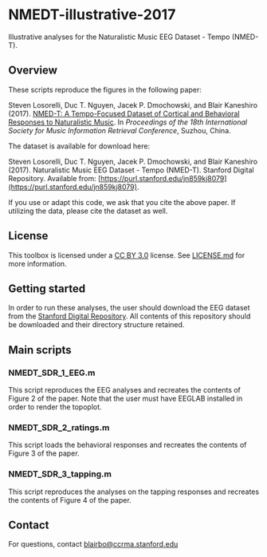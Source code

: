 # NMEDT-illustrative-2017

Illustrative analyses for the Naturalistic Music EEG Dataset - Tempo (NMED-T). 

## Overview
These scripts reproduce the figures in the following paper: 

Steven Losorelli, Duc T. Nguyen, Jacek P. Dmochowski, and Blair Kaneshiro (2017). [NMED-T: A Tempo-Focused Dataset of Cortical and Behavioral Responses to Naturalistic Music](https://ccrma.stanford.edu/groups/meri/assets/pdf/losorelli2017ISMIR.pdf). In *Proceedings of the 18th International Society for Music Information Retrieval Conference*, Suzhou, China.

The dataset is available for download here:

Steven Losorelli, Duc T. Nguyen, Jacek P. Dmochowski, and Blair Kaneshiro (2017). Naturalistic Music EEG Dataset - Tempo (NMED-T). Stanford Digital Repository. Available from: [https://purl.stanford.edu/jn859kj8079](https://purl.stanford.edu/jn859kj8079).

If you use or adapt this code, we ask that you cite the above paper. If utilizing the data, please cite the dataset as well.

## License
This toolbox is licensed under a [CC BY 3.0](https://creativecommons.org/licenses/by/3.0/) license. See [LICENSE.md](LICENSE.md) for more information.

## Getting started
In order to run these analyses, the user should download the EEG dataset from the [Stanford Digital Repository](https://purl.stanford.edu/jn859kj8079). All contents of this repository should be downloaded and their directory structure retained.

## Main scripts

### NMEDT\_SDR\_1\_EEG.m
This script reproduces the EEG analyses and recreates the contents of Figure 2 of the paper. Note that the user must have EEGLAB installed in order to render the topoplot. 

### NMEDT\_SDR\_2\_ratings.m
This script loads the behavioral responses and recreates the contents of Figure 3 of the paper. 

### NMEDT\_SDR\_3\_tapping.m
This script reproduces the analyses on the tapping responses and recreates the contents of Figure 4 of the paper. 

## Contact
For questions, contact blairbo@ccrma.stanford.edu